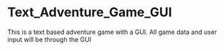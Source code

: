 # Text_Adventure_Game_GUI
This is a text based adventure game with a GUI. All game data and user input will be through the GUI
